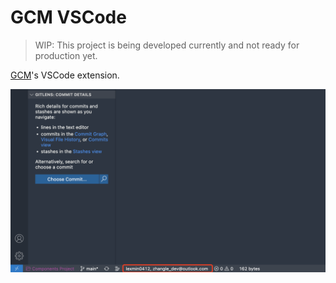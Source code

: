 # GCM VSCode

> WIP: This project is being developed currently and not ready for production yet.

<a href="https://github.com/lexmin0412/gcm">GCM</a>'s VSCode extension.

![preview](./preview.png)
